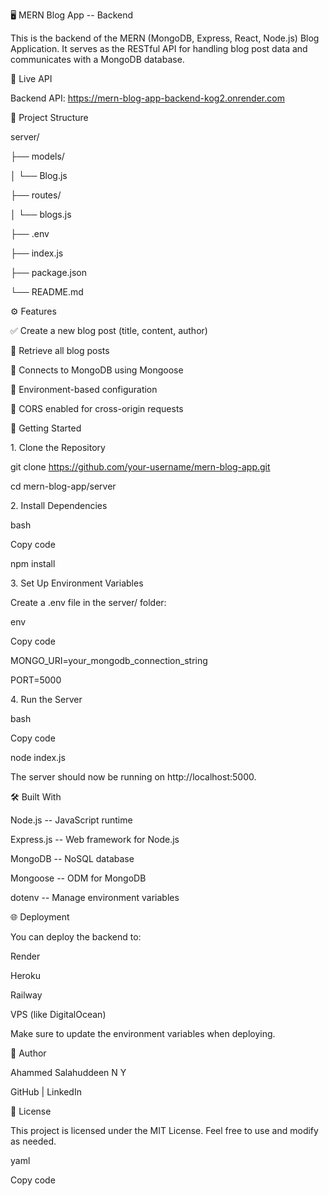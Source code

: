 🖥️ MERN Blog App -- Backend

This is the backend of the MERN (MongoDB, Express, React, Node.js) Blog Application. It serves as the RESTful API for handling blog post data and communicates with a MongoDB database.

🚀 Live API

Backend API: https://mern-blog-app-backend-kog2.onrender.com

📁 Project Structure

server/

├── models/

│ └── Blog.js

├── routes/

│ └── blogs.js

├── .env

├── index.js

├── package.json

└── README.md

⚙️ Features

✅ Create a new blog post (title, content, author)

📄 Retrieve all blog posts

💾 Connects to MongoDB using Mongoose

🔐 Environment-based configuration

🔁 CORS enabled for cross-origin requests

🔧 Getting Started

1\. Clone the Repository

git clone https://github.com/your-username/mern-blog-app.git

cd mern-blog-app/server

2\. Install Dependencies

bash

Copy code

npm install

3\. Set Up Environment Variables

Create a .env file in the server/ folder:

env

Copy code

MONGO_URI=your_mongodb_connection_string

PORT=5000

4\. Run the Server

bash

Copy code

node index.js

The server should now be running on http://localhost:5000.

🛠 Built With

Node.js -- JavaScript runtime

Express.js -- Web framework for Node.js

MongoDB -- NoSQL database

Mongoose -- ODM for MongoDB

dotenv -- Manage environment variables

🌐 Deployment

You can deploy the backend to:

Render

Heroku

Railway

VPS (like DigitalOcean)

Make sure to update the environment variables when deploying.

👤 Author

Ahammed Salahuddeen N Y

GitHub | LinkedIn

📄 License

This project is licensed under the MIT License. Feel free to use and modify as needed.

yaml

Copy code
